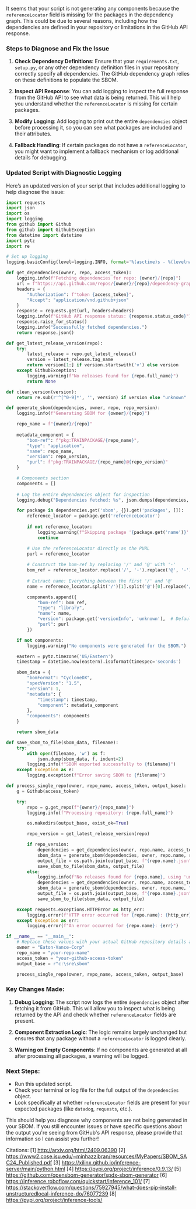 It seems that your script is not generating any components because the `referenceLocator` field is missing for the packages in the dependency graph. This could be due to several reasons, including how the dependencies are defined in your repository or limitations in the GitHub API response.

### Steps to Diagnose and Fix the Issue

1. **Check Dependency Definitions**: Ensure that your `requirements.txt`, `setup.py`, or any other dependency definition files in your repository correctly specify all dependencies. The GitHub dependency graph relies on these definitions to populate the SBOM.

2. **Inspect API Response**: You can add logging to inspect the full response from the GitHub API to see what data is being returned. This will help you understand whether the `referenceLocator` is missing for certain packages.

3. **Modify Logging**: Add logging to print out the entire `dependencies` object before processing it, so you can see what packages are included and their attributes.

4. **Fallback Handling**: If certain packages do not have a `referenceLocator`, you might want to implement a fallback mechanism or log additional details for debugging.

### Updated Script with Diagnostic Logging

Here’s an updated version of your script that includes additional logging to help diagnose the issue:

```python
import requests
import json
import os
import logging
from github import Github
from github import GithubException
from datetime import datetime
import pytz
import re

# Set up logging
logging.basicConfig(level=logging.INFO, format='%(asctime)s - %(levelname)s - %(message)s')

def get_dependencies(owner, repo, access_token):
    logging.info(f"Fetching dependencies for repo: {owner}/{repo}")
    url = f"https://api.github.com/repos/{owner}/{repo}/dependency-graph/sbom"
    headers = {
        "Authorization": f"token {access_token}",
        "Accept": "application/vnd.github+json"
    }
    response = requests.get(url, headers=headers)
    logging.info(f"GitHub API response status: {response.status_code}")
    response.raise_for_status()
    logging.info("Successfully fetched dependencies.")
    return response.json()

def get_latest_release_version(repo):
    try:
        latest_release = repo.get_latest_release()
        version = latest_release.tag_name
        return version[1:] if version.startswith('v') else version
    except GithubException:
        logging.warning(f"No releases found for {repo.full_name}")
        return None

def clean_version(version):
    return re.sub(r'^[^0-9]*', '', version) if version else "unknown"

def generate_sbom(dependencies, owner, repo, repo_version):
    logging.info(f"Generating SBOM for {owner}/{repo}")

    repo_name = f"{owner}/{repo}"
    
    metadata_component = {
        "bom-ref": f"pkg:TRAINPACKAGE/{repo_name}",
        "type": "application",
        "name": repo_name,
        "version": repo_version,
        "purl": f"pkg:TRAINPACKAGE/{repo_name}@{repo_version}"
    }

    # Components section
    components = []
    
    # Log the entire dependencies object for inspection
    logging.debug("Dependencies fetched: %s", json.dumps(dependencies, indent=2))

    for package in dependencies.get('sbom', {}).get('packages', []):
        reference_locator = package.get('referenceLocator')
        
        if not reference_locator:
            logging.warning(f"Skipping package '{package.get('name')}' without a referenceLocator")
            continue

        # Use the referenceLocator directly as the PURL
        purl = reference_locator
        
        # Construct the bom-ref by replacing '/' and '@' with '-'
        bom_ref = reference_locator.replace('/', '-').replace('@', '-')
        
        # Extract name: Everything between the first '/' and '@'
        name = reference_locator.split('/')[1].split('@')[0].replace('/', ':')

        components.append({
            "bom-ref": bom_ref,
            "type": "library",
            "name": name,
            "version": package.get('versionInfo', 'unknown'),  # Default to 'unknown' if no version info is available
            "purl": purl
        })

    if not components:
        logging.warning("No components were generated for the SBOM.")

    eastern = pytz.timezone('US/Eastern')
    timestamp = datetime.now(eastern).isoformat(timespec='seconds')

    sbom_data = {
        "bomFormat": "CycloneDX",
        "specVersion": "1.5",
        "version": 1,
        "metadata": {
            "timestamp": timestamp,
            "component": metadata_component
        },
        "components": components
    }

    return sbom_data

def save_sbom_to_file(sbom_data, filename):
    try:
        with open(filename, 'w') as f:
            json.dump(sbom_data, f, indent=2)
        logging.info(f"SBOM exported successfully to {filename}")
    except Exception as e:
        logging.exception(f"Error saving SBOM to {filename}")

def process_single_repo(owner, repo_name, access_token, output_base):
    g = Github(access_token)

    try:
        repo = g.get_repo(f"{owner}/{repo_name}")
        logging.info(f"Processing repository: {repo.full_name}")

        os.makedirs(output_base, exist_ok=True)

        repo_version = get_latest_release_version(repo)

        if repo_version:
            dependencies = get_dependencies(owner, repo.name, access_token)
            sbom_data = generate_sbom(dependencies, owner, repo.name, repo_version)
            output_file = os.path.join(output_base, f"{repo.name}.json")
            save_sbom_to_file(sbom_data, output_file)
        else:
            logging.info(f"No releases found for {repo.name}, using 'unknown' as version")
            dependencies = get_dependencies(owner, repo.name, access_token)
            sbom_data = generate_sbom(dependencies, owner, repo.name, "unknown")
            output_file = os.path.join(output_base, f"{repo.name}.json")
            save_sbom_to_file(sbom_data, output_file)

    except requests.exceptions.HTTPError as http_err:
        logging.error(f"HTTP error occurred for {repo.name}: {http_err}")
    except Exception as err:
        logging.error(f"An error occurred for {repo.name}: {err}")

if __name__ == "__main__":
    # Replace these values with your actual GitHub repository details and access token
    owner = "Eaton-Vance-Corp"
    repo_name = "your-repo-name"
    access_token = "your-github-access-token"
    output_base = r"c:\sre\sbom"

    process_single_repo(owner, repo_name, access_token, output_base)
```

### Key Changes Made:

1. **Debug Logging**: The script now logs the entire `dependencies` object after fetching it from GitHub. This will allow you to inspect what is being returned by the API and check whether `referenceLocator` fields are present.

2. **Component Extraction Logic**: The logic remains largely unchanged but ensures that any package without a `referenceLocator` is logged clearly.

3. **Warning on Empty Components**: If no components are generated at all after processing all packages, a warning will be logged.

### Next Steps:

- Run this updated script.
- Check your terminal or log file for the full output of the `dependencies` object.
- Look specifically at whether `referenceLocator` fields are present for your expected packages (like `datadog`, `requests`, etc.).

This should help you diagnose why components are not being generated in your SBOM. If you still encounter issues or have specific questions about the output you're seeing from GitHub's API response, please provide that information so I can assist you further!

Citations:
[1] http://arxiv.org/html/2409.06390
[2] https://www2.cose.isu.edu/~minhazzibran/resources/MyPapers/SBOM_SAC24_Published.pdf
[3] https://xilinx.github.io/inference-server/main/python.html
[4] https://pypi.org/project/inference/0.9.13/
[5] https://github.com/opensbom-generator/spdx-sbom-generator
[6] https://inference.roboflow.com/quickstart/inference_101/
[7] https://stackoverflow.com/questions/75927945/what-does-pip-install-unstructuredlocal-inference-do/76077239
[8] https://pypi.org/project/inference-tools/
